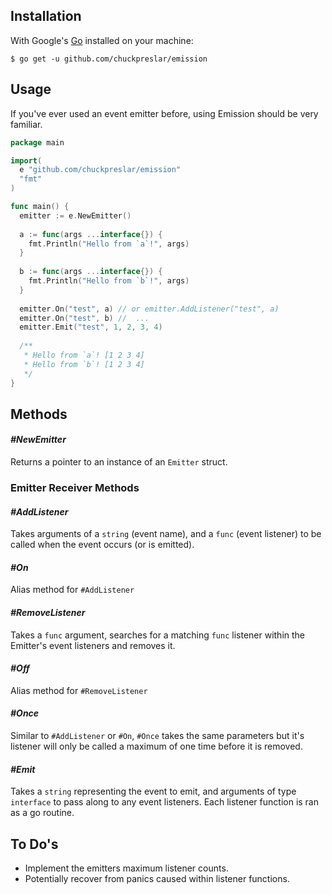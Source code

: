 ## Installation

With Google's [Go](http://www.golang.org) installed on your machine:

    $ go get -u github.com/chuckpreslar/emission

## Usage

If you've ever used an event emitter before, using Emission should be very familiar.

```go
package main

import(
  e "github.com/chuckpreslar/emission"
  "fmt"
)

func main() {
  emitter := e.NewEmitter()
  
  a := func(args ...interface{}) {
    fmt.Println("Hello from `a`!", args)
  }
  
  b := func(args ...interface{}) {
    fmt.Println("Hello from `b`!", args)
  }
  
  emitter.On("test", a) // or emitter.AddListener("test", a)
  emitter.On("test", b) //  ...
  emitter.Emit("test", 1, 2, 3, 4)
  
  /**
   * Hello from `a`! [1 2 3 4]
   * Hello from `b`! [1 2 3 4]
   */
}
```

## Methods


#### *#NewEmitter*

Returns a pointer to an instance of an `Emitter` struct.

### Emitter Receiver Methods

#### *#AddListener*

Takes arguments of a `string` (event name), and a `func` (event listener) to be called when the event occurs (or is emitted).

#### *#On*

Alias method for `#AddListener`

#### *#RemoveListener*

Takes a `func` argument, searches for a matching `func` listener within the Emitter's event listeners and removes it.

#### *#Off*

Alias method for `#RemoveListener`

#### *#Once*

Similar to `#AddListener` or `#On`, `#Once` takes the same parameters but it's listener will only be called a maximum of one time before it is removed.

#### *#Emit*

Takes a `string` representing the event to emit, and arguments of type `interface` to pass along to any event listeners.  Each listener function is ran as a go routine.

## To Do's

  * Implement the emitters maximum listener counts.
  * Potentially recover from panics caused within listener functions.
